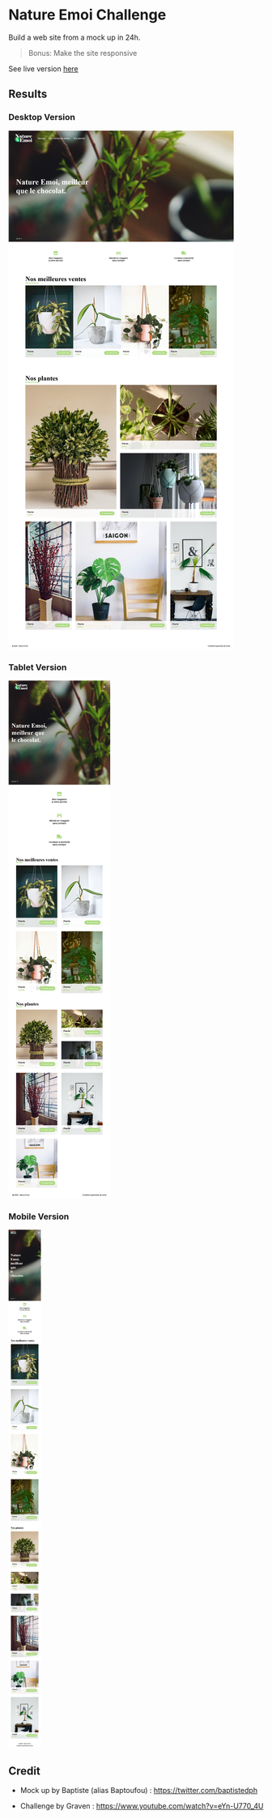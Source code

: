 # Nature Emoi Challenge

Build a web site from a mock up in 24h.

> Bonus: Make the site responsive

See live version [here](https://nature-emoi.vercel.app/)

## Results

### Desktop Version

![](./images/results/desktop.jpg)

### Tablet Version

![](./images/results/tablet.jpg)

### Mobile Version

![](./images/results/mobile.jpg)

## Credit

- Mock up by Baptiste (alias Baptoufou) : https://twitter.com/baptistedph

- Challenge by Graven : https://www.youtube.com/watch?v=eYn-U770_4U
